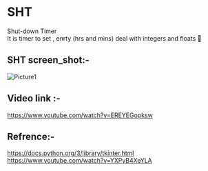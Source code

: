 # SHT
Shut-down Timer\
It is timer to set , enrty (hrs and mins) deal with integers and floats :loudspeaker:


## SHT screen_shot:-





![Picture1](https://user-images.githubusercontent.com/77525029/131275889-86eeaff8-f117-4a95-b47e-beeecb9918e6.png)


## Video link :-
https://www.youtube.com/watch?v=EREYEGopksw

## Refrence:-
https://docs.python.org/3/library/tkinter.html \
https://www.youtube.com/watch?v=YXPyB4XeYLA

